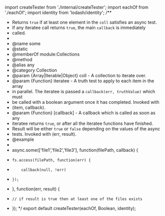 import createTester from './internal/createTester';
import eachOf from './eachOf';
import identity from 'lodash/identity';
/**
 * Returns `true` if at least one element in the `coll` satisfies an async test.
 * If any iteratee call returns `true`, the main `callback` is immediately
 * called.
 *
 * @name some
 * @static
 * @memberOf module:Collections
 * @method
 * @alias any
 * @category Collection
 * @param {Array|Iterable|Object} coll - A collection to iterate over.
 * @param {Function} iteratee - A truth test to apply to each item in the array
 * in parallel. The iteratee is passed a `callback(err, truthValue)` which must
 * be called with a boolean argument once it has completed. Invoked with
 * (item, callback).
 * @param {Function} [callback] - A callback which is called as soon as any
 * iteratee returns `true`, or after all the iteratee functions have finished.
 * Result will be either `true` or `false` depending on the values of the async
 * tests. Invoked with (err, result).
 * @example
 *
 * async.some(['file1','file2','file3'], function(filePath, callback) {
 *     fs.access(filePath, function(err) {
 *         callback(null, !err)
 *     });
 * }, function(err, result) {
 *     // if result is true then at least one of the files exists
 * });
 */
export default createTester(eachOf, Boolean, identity);